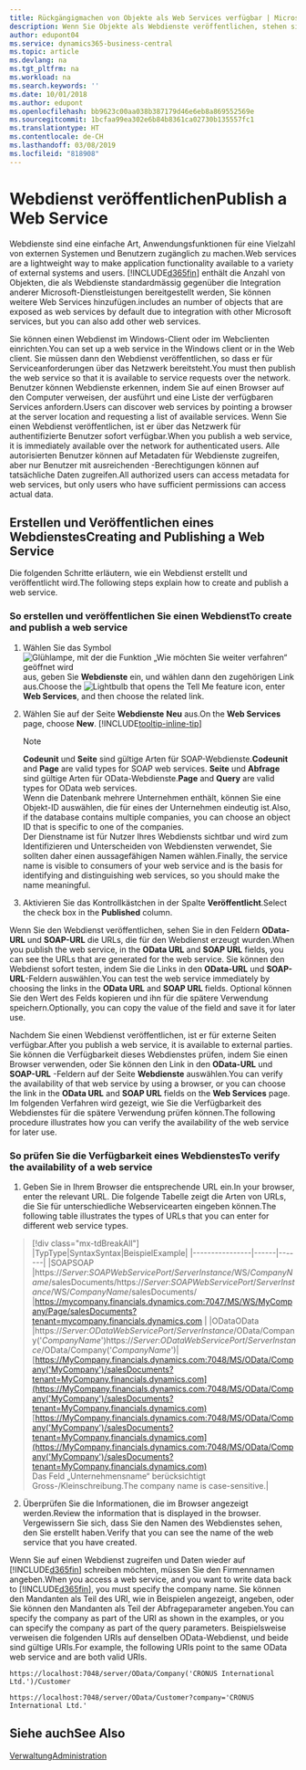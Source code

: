 ```yaml
---
title: Rückgängigmachen von Objekte als Web Services verfügbar | Microsoft Docs
description: Wenn Sie Objekte als Webdienste veröffentlichen, stehen sie sofort auf dem Netzwerk zur Verfügung.
author: edupont04
ms.service: dynamics365-business-central
ms.topic: article
ms.devlang: na
ms.tgt_pltfrm: na
ms.workload: na
ms.search.keywords: ''
ms.date: 10/01/2018
ms.author: edupont
ms.openlocfilehash: bb9623c00aa038b387179d46e6eb8a869552569e
ms.sourcegitcommit: 1bcfaa99ea302e6b84b8361ca02730b135557fc1
ms.translationtype: HT
ms.contentlocale: de-CH
ms.lasthandoff: 03/08/2019
ms.locfileid: "818908"
---
```

# <a name="publish-a-web-service"></a><span data-ttu-id="d0c23-103">Webdienst veröffentlichen</span><span class="sxs-lookup"><span data-stu-id="d0c23-103">Publish a Web Service</span></span>

<span data-ttu-id="d0c23-104">Webdienste sind eine einfache Art, Anwendungsfunktionen für eine Vielzahl von externen Systemen und Benutzern zugänglich zu machen.</span><span class="sxs-lookup"><span data-stu-id="d0c23-104">Web services are a lightweight way to make application functionality available to a variety of external systems and users.</span></span> [!INCLUDE[d365fin](includes/d365fin_md.md)] <span data-ttu-id="d0c23-105">enthält die Anzahl von Objekten, die als Webdienste standardmässig gegenüber die Integration anderer Microsoft-Dienstleistungen bereitgestellt werden, Sie können weitere Web Services hinzufügen.</span><span class="sxs-lookup"><span data-stu-id="d0c23-105">includes an number of objects that are exposed as web services by default due to integration with other Microsoft services, but you can also add other web services.</span></span>  

<span data-ttu-id="d0c23-106">Sie können einen Webdienst im Windows-Client oder im Webclienten einrichten.</span><span class="sxs-lookup"><span data-stu-id="d0c23-106">You can set up a web service in the Windows client or in the Web client.</span></span> <span data-ttu-id="d0c23-107">Sie müssen dann den Webdienst veröffentlichen, so dass er für Serviceanforderungen über das Netzwerk bereitsteht.</span><span class="sxs-lookup"><span data-stu-id="d0c23-107">You must then publish the web service so that it is available to service requests over the network.</span></span> <span data-ttu-id="d0c23-108">Benutzer können Webdienste erkennen, indem Sie auf einen Browser auf den Computer verweisen, der ausführt und eine Liste der verfügbaren Services anfordern.</span><span class="sxs-lookup"><span data-stu-id="d0c23-108">Users can discover web services by pointing a browser at the server location and requesting a list of available services.</span></span> <span data-ttu-id="d0c23-109">Wenn Sie einen Webdienst veröffentlichen, ist er über das Netzwerk für authentifizierte Benutzer sofort verfügbar.</span><span class="sxs-lookup"><span data-stu-id="d0c23-109">When you publish a web service, it is immediately available over the network for authenticated users.</span></span> <span data-ttu-id="d0c23-110">Alle autorisierten Benutzer können auf Metadaten für Webdienste zugreifen, aber nur Benutzer mit ausreichenden -Berechtigungen können auf tatsächliche Daten zugreifen.</span><span class="sxs-lookup"><span data-stu-id="d0c23-110">All authorized users can access metadata for web services, but only users who have sufficient permissions can access actual data.</span></span>

## <a name="creating-and-publishing-a-web-service"></a><span data-ttu-id="d0c23-111">Erstellen und Veröffentlichen eines Webdienstes</span><span class="sxs-lookup"><span data-stu-id="d0c23-111">Creating and Publishing a Web Service</span></span>  
<span data-ttu-id="d0c23-112">Die folgenden Schritte erläutern, wie ein Webdienst erstellt und veröffentlicht wird.</span><span class="sxs-lookup"><span data-stu-id="d0c23-112">The following steps explain how to create and publish a web service.</span></span>  

### <a name="to-create-and-publish-a-web-service"></a><span data-ttu-id="d0c23-113">So erstellen und veröffentlichen Sie einen Webdienst</span><span class="sxs-lookup"><span data-stu-id="d0c23-113">To create and publish a web service</span></span>  

1.  <span data-ttu-id="d0c23-114">Wählen Sie das Symbol ![Glühlampe, mit der die Funktion „Wie möchten Sie weiter verfahren“ geöffnet wird](media/ui-search/search_small.png "Wie möchten Sie weiter verfahren?") aus, geben Sie **Webdienste** ein, und wählen dann den zugehörigen Link aus.</span><span class="sxs-lookup"><span data-stu-id="d0c23-114">Choose the ![Lightbulb that opens the Tell Me feature](media/ui-search/search_small.png "Tell me what you want to do") icon, enter **Web Services**, and then choose the related link.</span></span>  
2.  <span data-ttu-id="d0c23-115">Wählen Sie auf der Seite **Webdienste** **Neu** aus.</span><span class="sxs-lookup"><span data-stu-id="d0c23-115">On the **Web Services** page, choose **New**.</span></span> [!INCLUDE[tooltip-inline-tip](includes/tooltip-inline-tip_md.md)]  

    > [!NOTE]  
    >  <span data-ttu-id="d0c23-116">**Codeunit** und **Seite** sind gültige Arten für SOAP-Webdienste.</span><span class="sxs-lookup"><span data-stu-id="d0c23-116">**Codeunit** and **Page** are valid types for SOAP web services.</span></span> <span data-ttu-id="d0c23-117">**Seite** und **Abfrage** sind gültige Arten für OData-Webdienste.</span><span class="sxs-lookup"><span data-stu-id="d0c23-117">**Page** and **Query** are valid types for OData web services.</span></span>  
    <span data-ttu-id="d0c23-118">Wenn die Datenbank mehrere Unternehmen enthält, können Sie eine Objekt-ID auswählen, die für eines der Unternehmen eindeutig ist.</span><span class="sxs-lookup"><span data-stu-id="d0c23-118">Also, if the database contains multiple companies, you can choose an object ID that is specific to one of the companies.</span></span>  
    <span data-ttu-id="d0c23-119">Der Dienstname ist für Nutzer Ihres Webdiensts sichtbar und wird zum Identifizieren und Unterscheiden von Webdiensten verwendet, Sie sollten daher einen aussagefähigen Namen wählen.</span><span class="sxs-lookup"><span data-stu-id="d0c23-119">Finally, the service name is visible to consumers of your web service and is the basis for identifying and distinguishing web services, so you should make the name meaningful.</span></span>

3.  <span data-ttu-id="d0c23-120">Aktivieren Sie das Kontrollkästchen in der Spalte **Veröffentlicht**.</span><span class="sxs-lookup"><span data-stu-id="d0c23-120">Select the check box in the **Published** column.</span></span>  

<span data-ttu-id="d0c23-121">Wenn Sie den Webdienst veröffentlichen, sehen Sie in den Feldern **OData-URL** und **SOAP-URL** die URLs, die für den Webdienst erzeugt wurden.</span><span class="sxs-lookup"><span data-stu-id="d0c23-121">When you publish the web service, in the **OData URL** and **SOAP URL** fields, you can see the URLs that are generated for the web service.</span></span> <span data-ttu-id="d0c23-122">Sie können den Webdienst sofort testen, indem Sie die Links in den **OData-URL** und **SOAP-URL**-Feldern auswählen.</span><span class="sxs-lookup"><span data-stu-id="d0c23-122">You can test the web service immediately by choosing the links in the **OData URL** and **SOAP URL** fields.</span></span> <span data-ttu-id="d0c23-123">Optional können Sie den Wert des Felds kopieren und ihn für die spätere Verwendung speichern.</span><span class="sxs-lookup"><span data-stu-id="d0c23-123">Optionally, you can copy the value of the field and save it for later use.</span></span>  

<span data-ttu-id="d0c23-124">Nachdem Sie einen Webdienst veröffentlichen, ist er für externe Seiten verfügbar.</span><span class="sxs-lookup"><span data-stu-id="d0c23-124">After you publish a web service, it is available to external parties.</span></span> <span data-ttu-id="d0c23-125">Sie können die Verfügbarkeit dieses Webdienstes prüfen, indem Sie einen Browser verwenden, oder Sie können den Link in den **OData-URL** und **SOAP-URL** -Feldern auf der Seite **Webdienste** auswählen.</span><span class="sxs-lookup"><span data-stu-id="d0c23-125">You can verify the availability of that web service by using a browser, or you can choose the link in the **OData URL** and **SOAP URL** fields on the **Web Services** page.</span></span> <span data-ttu-id="d0c23-126">Im folgenden Verfahren wird gezeigt, wie Sie die Verfügbarkeit des Webdienstes für die spätere Verwendung prüfen können.</span><span class="sxs-lookup"><span data-stu-id="d0c23-126">The following procedure illustrates how you can verify the availability of the web service for later use.</span></span>  

### <a name="to-verify-the-availability-of-a-web-service"></a><span data-ttu-id="d0c23-127">So prüfen Sie die Verfügbarkeit eines Webdienstes</span><span class="sxs-lookup"><span data-stu-id="d0c23-127">To verify the availability of a web service</span></span>  

1.  <span data-ttu-id="d0c23-128">Geben Sie in Ihrem Browser die entsprechende URL ein.</span><span class="sxs-lookup"><span data-stu-id="d0c23-128">In your browser, enter the relevant URL.</span></span> <span data-ttu-id="d0c23-129">Die folgende Tabelle zeigt die Arten von URLs, die Sie für unterschiedliche Webservicearten eingeben können.</span><span class="sxs-lookup"><span data-stu-id="d0c23-129">The following table illustrates the types of URLs that you can enter for different web service types.</span></span>  
> [!div class="mx-tdBreakAll"]
> |<span data-ttu-id="d0c23-130">Typ</span><span class="sxs-lookup"><span data-stu-id="d0c23-130">Type</span></span>|<span data-ttu-id="d0c23-131">Syntax</span><span class="sxs-lookup"><span data-stu-id="d0c23-131">Syntax</span></span>|<span data-ttu-id="d0c23-132">Beispiel</span><span class="sxs-lookup"><span data-stu-id="d0c23-132">Example</span></span>|
> |----------------|------|-------|
> |<span data-ttu-id="d0c23-133">SOAP</span><span class="sxs-lookup"><span data-stu-id="d0c23-133">SOAP</span></span> |<span data-ttu-id="d0c23-134">https://*Server*:*SOAPWebServicePort*/*ServerInstance*/WS/*CompanyName*/salesDocuments/</span><span class="sxs-lookup"><span data-stu-id="d0c23-134">https://*Server*:*SOAPWebServicePort*/*ServerInstance*/WS/*CompanyName*/salesDocuments/</span></span> |https://mycompany.financials.dynamics.com:7047/MS/WS/MyCompany/Page/salesDocuments?tenant=mycompany.financials.dynamics.com |
> |<span data-ttu-id="d0c23-135">OData</span><span class="sxs-lookup"><span data-stu-id="d0c23-135">OData</span></span> |<span data-ttu-id="d0c23-136">https://*Server*:*ODataWebServicePort*/*ServerInstance*/OData/Company('*CompanyName*')</span><span class="sxs-lookup"><span data-stu-id="d0c23-136">https://*Server*:*ODataWebServicePort*/*ServerInstance*/OData/Company('*CompanyName*')</span></span>|<span data-ttu-id="d0c23-137">[https://MyCompany.financials.dynamics.com:7048/MS/OData/Company('MyCompany')/salesDocuments?tenant=MyCompany.financials.dynamics.com](https://MyCompany.financials.dynamics.com:7048/MS/OData/Company('MyCompany')/salesDocuments?tenant=MyCompany.financials.dynamics.com)</span><span class="sxs-lookup"><span data-stu-id="d0c23-137">[https://MyCompany.financials.dynamics.com:7048/MS/OData/Company('MyCompany')/salesDocuments?tenant=MyCompany.financials.dynamics.com](https://MyCompany.financials.dynamics.com:7048/MS/OData/Company('MyCompany')/salesDocuments?tenant=MyCompany.financials.dynamics.com)</span></span> <br />    <span data-ttu-id="d0c23-138">Das Feld „Unternehmensname“ berücksichtigt Gross-/Kleinschreibung.</span><span class="sxs-lookup"><span data-stu-id="d0c23-138">The company name is case-sensitive.</span></span>|

2.  <span data-ttu-id="d0c23-139">Überprüfen Sie die Informationen, die im Browser angezeigt werden.</span><span class="sxs-lookup"><span data-stu-id="d0c23-139">Review the information that is displayed in the browser.</span></span> <span data-ttu-id="d0c23-140">Vergewissern Sie sich, dass Sie den Namen des Webdienstes sehen, den Sie erstellt haben.</span><span class="sxs-lookup"><span data-stu-id="d0c23-140">Verify that you can see the name of the web service that you have created.</span></span>  

<span data-ttu-id="d0c23-141">Wenn Sie auf einen Webdienst zugreifen und Daten wieder auf [!INCLUDE[d365fin](includes/d365fin_md.md)] schreiben möchten, müssen Sie den Firmennamen angeben.</span><span class="sxs-lookup"><span data-stu-id="d0c23-141">When you access a web service, and you want to write data back to [!INCLUDE[d365fin](includes/d365fin_md.md)], you must specify the company name.</span></span> <span data-ttu-id="d0c23-142">Sie können den Mandanten als Teil des URI, wie in Beispielen angezeigt, angeben, oder Sie können den Mandanten als Teil der Abfrageparameter angeben.</span><span class="sxs-lookup"><span data-stu-id="d0c23-142">You can specify the company as part of the URI as shown in the examples, or you can specify the company as part of the query parameters.</span></span> <span data-ttu-id="d0c23-143">Beispielsweise verweisen die folgenden URIs auf denselben OData-Webdienst, und beide sind gültige URIs.</span><span class="sxs-lookup"><span data-stu-id="d0c23-143">For example, the following URIs point to the same OData web service and are both valid URIs.</span></span>  

```  
https://localhost:7048/server/OData/Company('CRONUS International Ltd.')/Customer  
```  

```  
https://localhost:7048/server/OData/Customer?company='CRONUS International Ltd.'  
```  

## <a name="see-also"></a><span data-ttu-id="d0c23-144">Siehe auch</span><span class="sxs-lookup"><span data-stu-id="d0c23-144">See Also</span></span>  
[<span data-ttu-id="d0c23-145">Verwaltung</span><span class="sxs-lookup"><span data-stu-id="d0c23-145">Administration</span></span>](admin-setup-and-administration.md)  
